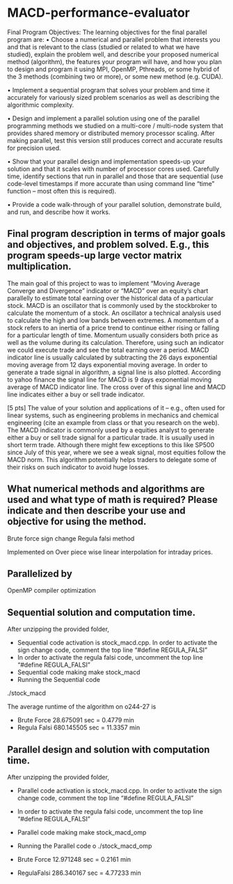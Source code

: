 # MACD-performance-evaluator

Final Program Objectives:
The learning objectives for the final parallel program are:
•	Choose a numerical and parallel problem that interests you and that is relevant to the class (studied or related to what we have studied), explain the problem well, and describe your proposed numerical method (algorithm), the features your program will have, and how you plan to design and program it using MPI, OpenMP, Pthreads, or some hybrid of the 3 methods (combining two or more), or some new method (e.g. CUDA).

•	Implement a sequential program that solves your problem and time it accurately for variously sized problem scenarios as well as describing the algorithmic complexity.

•	Design and implement a parallel solution using one of the parallel programming methods we studied on a multi-core / multi-node system that provides shared memory or distributed memory processor scaling. After making parallel, test this version still produces correct and accurate results for precision used.

•	Show that your parallel design and implementation speeds-up your solution and that it scales with number of processor cores used. Carefully time, identify sections that run in parallel and those that are sequential (use code-level timestamps if more accurate than using command line “time” function – most often this is required).

•	Provide a code walk-through of your parallel solution, demonstrate build, and run, and describe how it works.

## Final program description in terms of major goals and objectives, and problem solved. E.g., this program speeds-up large vector matrix multiplication.

The main goal of this project to was to implement “Moving Average Converge and Divergence” indicator or “MACD” over an equity’s chart parallelly to estimate total earning over the historical data of a particular stock. MACD is an oscillator that is commonly used by the stockbroker to calculate the momentum of a stock. An oscillator a technical analysis used to calculate the high and low bands between extremes.  A momentum of a stock refers to an inertia of a price trend to continue either rising or falling for a particular length of time. Momentum usually considers both price as well as the volume during its calculation. Therefore, using such an indicator we could execute trade and see the total earning over a period.
	MACD indicator line is usually calculated by subtracting the 26 days exponential moving average from 12 days exponential moving average. In order to generate a trade signal in algorithm, a signal line is also plotted. According to yahoo finance the signal line for MACD is 9 days exponential moving average of MACD indicator line. The cross over of this signal line and MACD line indicates either a buy or sell trade indicator.

[5 pts] The value of your solution and applications of it – e.g., often used for linear systems, such as engineering problems in mechanics and chemical engineering (cite an example from class or that you research on the web).
	The MACD indicator is commonly used by a equities analyst to generate either a buy or sell trade signal for a particular trade. It is usually used in short term trade. Although there might few exceptions to this like SP500 since July of this year, where we see a weak signal, most equities follow the MACD norm. This algorithm potentially helps traders to delegate some of their risks on such indicator to avoid huge losses.

## What numerical methods and algorithms are used and what type of math is required? Please indicate and then describe your use and objective for using the method.  

Brute force sign change
Regula falsi method 

Implemented on 
Over piece wise linear interpolation for intraday prices.

## Parallelized by

OpenMP compiler optimization

## Sequential solution and computation time.

After unzipping the provided folder, 
*	Sequential code activation is stock_macd.cpp. 
 In order to activate the sign change code, comment the top line 
“#define REGULA_FALSI”
*	In order to activate the regula falsi code, uncomment the top line 
“#define REGULA_FALSI”
*	Sequential code making
	make stock_macd
*	Running the Sequential code
	
  ./stock_macd


The average runtime of the algorithm on o244-27 is 
*	Brute Force
    28.675091 sec = 0.4779 min
*	Regula Falsi
    680.145505 sec = 11.3357 min



## Parallel design and solution with computation time.

After unzipping the provided folder, 
*	Parallel code activation is stock_macd.cpp. 
In order to activate the sign change code, comment the top line 
“#define REGULA_FALSI”
* In order to activate the regula falsi code, uncomment the top line 
“#define REGULA_FALSI”
*	Parallel code making
	make stock_macd_omp
*	Running the Parallel code
o	./stock_macd_omp

*	Brute Force
	12.971248 sec =  0.2161 min
*	RegulaFalsi
  286.340167 sec = 4.77233 min
